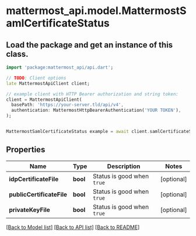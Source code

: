 # mattermost_api.model.MattermostSamlCertificateStatus

## Load the package and get an instance of this class.
```dart
import 'package:mattermost_api/api.dart';

// TODO: Client options
late MattermostApiClient client;

// example client with HTTP Bearer authorization and string token:
client = MattermostApiClient(
  basePath: 'https://your-server.tld/api/v4',
  authentication: MattermostHttpBearerAuthentication('YOUR TOKEN'),
);


MattermostSamlCertificateStatus example = await client.samlCertificateStatus.FUNCTION_THAT_RETURNS_THIS_CLASS();

```

## Properties
Name | Type | Description | Notes
------------ | ------------- | ------------- | -------------
**idpCertificateFile** | **bool** | Status is good when `true` | [optional] 
**publicCertificateFile** | **bool** | Status is good when `true` | [optional] 
**privateKeyFile** | **bool** | Status is good when `true` | [optional] 

[[Back to Model list]](../GENERATED_README.md#documentation-for-models) [[Back to API list]](../GENERATED_README.md#documentation-for-api-endpoints) [[Back to README]](../GENERATED_README.md)


